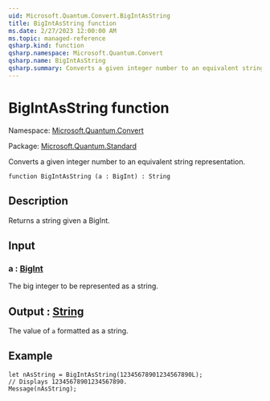 ```yaml
---
uid: Microsoft.Quantum.Convert.BigIntAsString
title: BigIntAsString function
ms.date: 2/27/2023 12:00:00 AM
ms.topic: managed-reference
qsharp.kind: function
qsharp.namespace: Microsoft.Quantum.Convert
qsharp.name: BigIntAsString
qsharp.summary: Converts a given integer number to an equivalent string representation.
---
```


# BigIntAsString function

Namespace: [Microsoft.Quantum.Convert](xref:Microsoft.Quantum.Convert)

Package: [Microsoft.Quantum.Standard](https://nuget.org/packages/Microsoft.Quantum.Standard)


Converts a given integer number to an equivalent string representation.

```qsharp
function BigIntAsString (a : BigInt) : String
```


## Description

Returns a string given a BigInt.

## Input

### a : [BigInt](xref:microsoft.quantum.qsharp.valueliterals#bigint-literals)

The big integer to be represented as a string.



## Output : [String](xref:microsoft.quantum.qsharp.valueliterals#string-literals)

The value of `a` formatted as a string.

## Example

```qsharplet nAsString = BigIntAsString(12345678901234567890L);// Displays 12345678901234567890.Message(nAsString);```